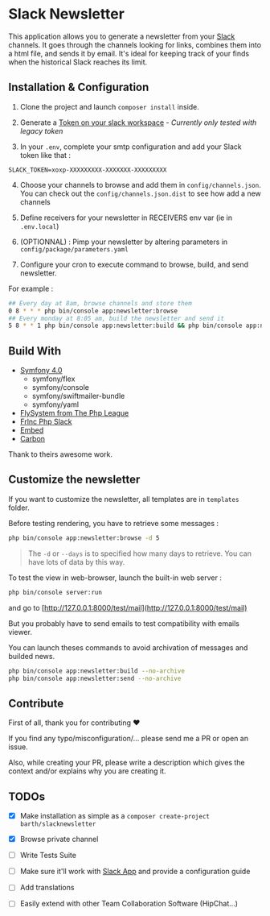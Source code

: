 # Slack Newsletter

This application allows you to generate a newsletter from your [Slack](https://slack.com) channels.
It goes through the channels looking for links, combines them into a html file, and sends it by email.
It's ideal for keeping track of your finds when the historical Slack reaches its limit.

## Installation & Configuration

1. Clone the project and launch `composer install` inside.

2. Generate a [Token on your slack workspace](https://api.slack.com/custom-integrations/legacy-tokens) - _Currently only tested with legacy token_

3. In your `.env`, complete your smtp configuration and add your Slack token like that :

```
SLACK_TOKEN=xoxp-XXXXXXXXX-XXXXXXX-XXXXXXXXX
```

4. Choose your channels to browse and add them in `config/channels.json`.
You can check out the `config/channels.json.dist` to see how add a new channels

5. Define receivers for your newsletter in RECEIVERS env var (ie in `.env.local`)

6. (OPTIONNAL) : Pimp your newsletter by altering parameters in `config/package/parameters.yaml`

7. Configure your cron to execute command to browse, build, and send newsletter.

For example :

```bash
## Every day at 8am, browse channels and store them
0 8 * * * php bin/console app:newsletter:browse
## Every monday at 8:05 am, build the newsletter and send it
5 8 * * 1 php bin/console app:newsletter:build && php bin/console app:newsletter:send
```

## Build With

* [Symfony 4.0](http://symfony.com/)
    * symfony/flex
    * symfony/console
    * symfony/swiftmailer-bundle
    * symfony/yaml
* [FlySystem from The Php League](http://flysystem.thephpleague.com/)
* [Frlnc Php Slack](https://github.com/Frlnc/php-slack)
* [Embed](https://github.com/oscarotero/Embed)
* [Carbon](https://carbon.nesbot.com/)

Thank to theirs awesome work.

## Customize the newsletter

If you want to customize the newsletter, all templates are in `templates` folder.

Before testing rendering, you have to retrieve some messages :

```bash
php bin/console app:newsletter:browse -d 5
```
> The `-d` or `--days` is to specified how many days to retrieve.
You can have lots of data by this way.

To test the view in web-browser, launch the built-in web server :

```bash
php bin/console server:run
```
and go to [http://127.0.0.1:8000/test/mail](http://127.0.0.1:8000/test/mail)

But you probably have to send emails to test compatibility with emails viewer.

You can launch theses commands to avoid archivation of messages and builded news.

```bash
php bin/console app:newsletter:build --no-archive
php bin/console app:newsletter:send --no-archive
```

## Contribute

First of all, thank you for contributing ♥

If you find any typo/misconfiguration/... please send me a PR or open an issue.

Also, while creating your PR, please write a description which gives the context and/or explains why you are creating it.


## TODOs

- [x] Make installation as simple as a `composer create-project barth/slacknewsletter`
- [x] Browse private channel
- [ ] Write Tests Suite
- [ ] Make sure it'll work with [Slack App](https://api.slack.com/apps) and provide a configuration guide
- [ ] Add translations
- [ ] Easily extend with other Team Collaboration Software (HipChat...)




